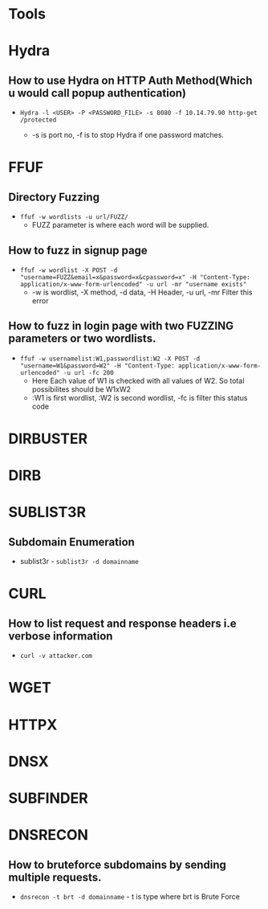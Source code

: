 # Tools

# Hydra

## How to use Hydra on HTTP Auth Method(Which u would call popup authentication)
- ```Hydra -l <USER> -P <PASSWORD_FILE> -s 8080 -f 10.14.79.90 http-get /protected```

    - -s is port no, -f is to stop Hydra if one password matches.

# FFUF

## Directory Fuzzing
- ```ffuf -w wordlists -u url/FUZZ/```
    - FUZZ parameter is where each word will be supplied.

## How to fuzz in signup page
- ```ffuf -w wordlist -X POST -d "username=FUZZ&email=x&password=x&cpassword=x" -H "Content-Type: application/x-www-form-urlencoded" -u url -mr "username exists"```
    - -w is wordlist, -X method, -d data, -H Header, -u url, -mr Filter this error

## How to fuzz in login page with two FUZZING parameters or two wordlists.
- ```ffuf -w usernamelist:W1,passwordlist:W2 -X POST -d "username=W1&password=W2" -H "Content-Type: application/x-www-form-urlencoded" -u url -fc 200```
    - Here Each value of W1 is checked with all values of W2. So total possibilites should be W1xW2
    - :W1 is first wordlist, :W2 is second wordlist, -fc is filter this status code


# DIRBUSTER

# DIRB

# SUBLIST3R

## Subdomain Enumeration
- sublist3r
        - ```sublist3r -d domainname```

# CURL

## How to list request and response headers i.e verbose information
- ```curl -v attacker.com```

# WGET

# HTTPX

# DNSX

# SUBFINDER

# DNSRECON

## How to bruteforce subdomains by sending multiple requests.
- ```dnsrecon -t brt -d domainname```
        - t is type where brt is Brute Force